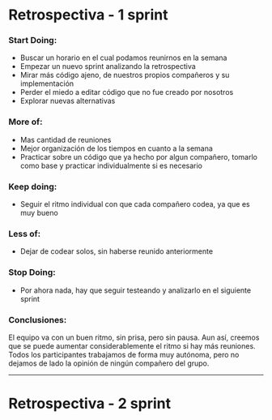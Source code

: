 # Retrospectiva - 1 sprint

### Start Doing:
  - Buscar un horario en el cual podamos reunirnos en la semana
  - Empezar un nuevo sprint analizando la retrospectiva
  - Mirar más código ajeno, de nuestros propios compañeros y su implementación
  - Perder el miedo a editar código que no fue creado por nosotros
  - Explorar nuevas alternativas
  
### More of:
  - Mas cantidad de reuniones
  - Mejor organización de los tiempos en cuanto a la semana
  - Practicar sobre un código que ya hecho por algun compañero, tomarlo como base y practicar individualmente si es necesario

### Keep doing:
  - Seguir el ritmo individual con que cada compañero codea, ya que es muy bueno
  
### Less of:
  - Dejar de codear solos, sin haberse reunido anteriormente

### Stop Doing:
  - Por ahora nada, hay que seguir testeando y analizarlo en el siguiente sprint
 

### Conclusiones:
El equipo va con un buen ritmo, sin prisa, pero sin pausa. Aun así, creemos que se puede aumentar considerablemente el ritmo si hay más reuniones. 
Todos los participantes trabajamos de forma muy autónoma, pero no dejamos de lado la opinión de ningún compañero del grupo.

-------------------------
# Retrospectiva - 2 sprint
